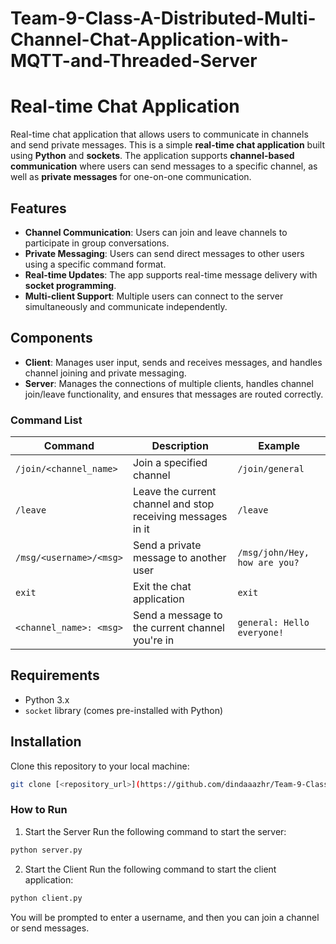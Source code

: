 # Team-9-Class-A-Distributed-Multi-Channel-Chat-Application-with-MQTT-and-Threaded-Server

# Real-time Chat Application
Real-time chat application that allows users to communicate in channels and send private messages.
This is a simple **real-time chat application** built using **Python** and **sockets**. The application supports **channel-based communication** where users can send messages to a specific channel, as well as **private messages** for one-on-one communication.

## Features

- **Channel Communication**: Users can join and leave channels to participate in group conversations.
- **Private Messaging**: Users can send direct messages to other users using a specific command format.
- **Real-time Updates**: The app supports real-time message delivery with **socket programming**.
- **Multi-client Support**: Multiple users can connect to the server simultaneously and communicate independently.

## Components

- **Client**: Manages user input, sends and receives messages, and handles channel joining and private messaging.
- **Server**: Manages the connections of multiple clients, handles channel join/leave functionality, and ensures that messages are routed correctly.

### Command List

| **Command**                 | **Description**                                                    | **Example**                               |
|-----------------------------|--------------------------------------------------------------------|-------------------------------------------|
| `/join/<channel_name>`       | Join a specified channel                                           | `/join/general`                          |
| `/leave`                    | Leave the current channel and stop receiving messages in it        | `/leave`                                 |
| `/msg/<username>/<msg>`      | Send a private message to another user                             | `/msg/john/Hey, how are you?`            |
| `exit`                       | Exit the chat application                                          | `exit`                                   |
| `<channel_name>: <msg>`      | Send a message to the current channel you're in                    | `general: Hello everyone!`               |

  
## Requirements

- Python 3.x
- `socket` library (comes pre-installed with Python)
  
## Installation

Clone this repository to your local machine:

```bash
git clone [<repository_url>](https://github.com/dindaaazhr/Team-9-Class-A-Distributed-Multi-Channel-Chat-Application-with-MQTT-and-Threaded-Server.git)
```

### How to Run
1. Start the Server
Run the following command to start the server:

```bash
python server.py
```

2. Start the Client
Run the following command to start the client application:

```bash
python client.py
```
You will be prompted to enter a username, and then you can join a channel or send messages.
